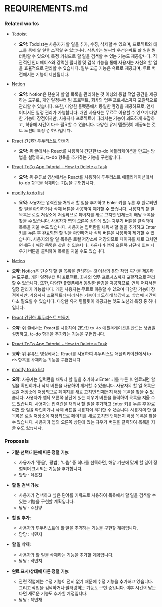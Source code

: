 # REQUIREMENTS.md

### Related works
- [Todoist](https://todoist.com/)
    - **요약**: Todoist는 사용자가 할 일을 추가, 수정, 삭제할 수 있으며, 프로젝트와 태그를 통해 할 일을 조직할 수 있습니다. 사용자는 날짜와 우선순위로 할 일을 필터링할 수 있으며, 특정 키워드로 할 일을 검색할 수 있는 기능도 제공합니다. 직관적인 인터페이스와 강력한 필터링 및 검색 기능을 통해 사용자는 자신의 할 일을 효율적으로 관리할 수 있습니다. 일부 고급 기능은 유료로 제공되며, 무료 버전에서는 기능이 제한됩니다.

- [Notion](https://www.notion.so/ko-kr/templates/category/to-do-lists)
    - **요약**: Notion은 단순히 할 일 목록을 관리하는 것 이상의 통합 작업 공간을 제공하는 도구로, 개인 일정부터 팀 프로젝트, 회사의 업무 프로세스까지 포괄적으로 관리할 수 있습니다. 또한, 다양한 플랫폼에서 동일한 환경을 제공하므로, 언제 어디서든 일정 관리가 가능합니다. 개인 사용자는 무료로 이용할 수 있으며 다양한 기능이 장점이지만, 사용자나 프로젝트에 따라서는 기능이 과도하게 복잡하고, 학습에 시간이 다소 필요할 수 있습니다. 다양한 유저 템플릿이 제공되는 것도 노션의 특징 중 하나입니다.

- [React 간단한 투두리스트 만들기](https://velog.io/@soonmac/React-%EA%B0%84%EB%8B%A8%ED%95%9C-%ED%88%AC%EB%91%90%EB%A6%AC%EC%8A%A4%ED%8A%B8-%EB%A7%8C%EB%93%A4%EA%B8%B0)
    - **요약**: 위 글에서는 React를 사용하여 간단한 to-do 애플리케이션을 만드는 방법을 설명하고, to-do 항목을 추가하는 기능을 구현합니다.

- [React ToDo App Tutorial - How to Delete a Task](https://www.youtube.com/watch?v=Yln_FXYGS7U)
    - **요약**: 위 유튜브 영상에서는 React를 사용하여 투두리스트 애플리케이션에서 to-do 항목을 삭제하는 기능을 구현합니다.

- [modify to do list](https://github.com/CodeExplainedRepo/To-Do-List?tab=readme-ov-file)
    - **요약**: 사용자는 입력란을 채워서 할 일을 추가하고 Enter 키를 누른 후 완료되면 할 일을 확인하거나 삭제 버튼을 사용하여 제거할 수 있습니다.
    사용자의 할 일 목록은 로컬 저장소에 저장되므로 페이지를 새로 고치면 언제든지 해당 목록을 찾을 수 있습니다.
    사용자가 앱의 오른쪽 상단에 있는 지우기 버튼을 클릭하여 목록을 지울 수도 있습니다.
    사용자는 입력란을 채워서 할 일을 추가하고 Enter 키를 누른 후 완료되면 할 일을 확인하거나 삭제 버튼을 사용하여 제거할 수 있습니다.
    사용자의 할 일 목록은 로컬 저장소에 저장되므로 페이지를 새로 고치면 언제든지 해당 목록을 찾을 수 있습니다.
    사용자가 앱의 오른쪽 상단에 있는 지우기 버튼을 클릭하여 목록을 지울 수도 있습니다.

- [Notion](https://www.notion.so/ko-kr/templates/category/to-do-lists)
- **요약**: Notion은 단순히 할 일 목록을 관리하는 것 이상의 통합 작업 공간을 제공하는 도구로, 개인 일정부터 팀 프로젝트, 회사의 업무 프로세스까지 포괄적으로 관리할 수 있습니다. 또한, 다양한 플랫폼에서 동일한 환경을 제공하므로, 언제 어디서든 일정 관리가 가능합니다. 개인 사용자는 무료로 이용할 수 있으며 다양한 기능이 장점이지만, 사용자나 프로젝트에 따라서는 기능이 과도하게 복잡하고, 학습에 시간이 다소 필요할 수 있습니다. 다양한 유저 템플릿이 제공되는 것도 노션의 특징 중 하나입니다.

- [React 간단한 투두리스트 만들기](https://velog.io/@soonmac/React-%EA%B0%84%EB%8B%A8%ED%95%9C-%ED%88%AC%EB%91%90%EB%A6%AC%EC%8A%A4%ED%8A%B8-%EB%A7%8C%EB%93%A4%EA%B8%B0)
- **요약**: 위 글에서는 React를 사용하여 간단한 to-do 애플리케이션을 만드는 방법을 설명하고, to-do 항목을 추가하는 기능을 구현합니다.

- [React ToDo App Tutorial - How to Delete a Task](https://www.youtube.com/watch?v=Yln_FXYGS7U)
- **요약**: 위 유튜브 영상에서는 React를 사용하여 투두리스트 애플리케이션에서 to-do 항목을 삭제하는 기능을 구현합니다.

- [modify to do list](https://github.com/CodeExplainedRepo/To-Do-List?tab=readme-ov-file)
- **요약**: 사용자는 입력란을 채워서 할 일을 추가하고 Enter 키를 누른 후 완료되면 할 일을 확인하거나 삭제 버튼을 사용하여 제거할 수 있습니다.
사용자의 할 일 목록은 로컬 저장소에 저장되므로 페이지를 새로 고치면 언제든지 해당 목록을 찾을 수 있습니다.
사용자가 앱의 오른쪽 상단에 있는 지우기 버튼을 클릭하여 목록을 지울 수도 있습니다.
사용자는 입력란을 채워서 할 일을 추가하고 Enter 키를 누른 후 완료되면 할 일을 확인하거나 삭제 버튼을 사용하여 제거할 수 있습니다.
사용자의 할 일 목록은 로컬 저장소에 저장되므로 페이지를 새로 고치면 언제든지 해당 목록을 찾을 수 있습니다.
사용자가 앱의 오른쪽 상단에 있는 지우기 버튼을 클릭하여 목록을 지울 수도 있습니다.

### Proposals
- **기분 선택/기분에 따른 정렬 기능**: 
    - 사용자가 '좋음', '평범', '나쁨' 중 하나를 선택하면, 해당 기분에 맞게 할 일이 정렬되어 표시되는 기능을 추가합니다.
    - 담당 : 이은진

- **할 일 검색 기능**:
    - 사용자가 검색하고 싶은 단어를 키워드로 사용하여 목록에서 할 일을 검색할 수 있는 기능을 구현할 계획입니다.
    - 담당 : 주선양

- **할 일 추가**:
    - 사용자가 투두리스트에 할 일을 추가하는 기능을 구현할 계획입니다.
    - 담당 : 석민지

- **할 일 삭제**:
    - 사용자가 할 일을 삭제하는 기능을 추가할 계획입니다.
    - 담당 : 석민지

- **완료 표시/상태에 다른 정렬 기능**:
    - 관련 작업에는 수정 기능이 전혀 없기 때문에 수정 기능을 추가하고 있습니다. 그리고 작업을 검색하거나 필터링하는 기능도 구현 중입니다. 이후 시간이 남는다면 새로운 기능도 추가할 예정입니다.
    - 담당 : 박민재




